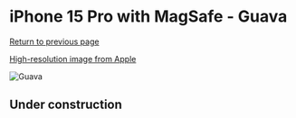 # iPhone 15 Pro with MagSafe - Guava

[Return to previous page](/iphone_15)

[High-resolution image from Apple](https://store.storeimages.cdn-apple.com/8756/as-images.apple.com/is/MT1G3?wid=4500&hei=4500&fmt=png)

<div style="width: 500px"><img src="/almost_uncompressed/MT1G3.webp" alt="Guava"></div>

## Under construction
